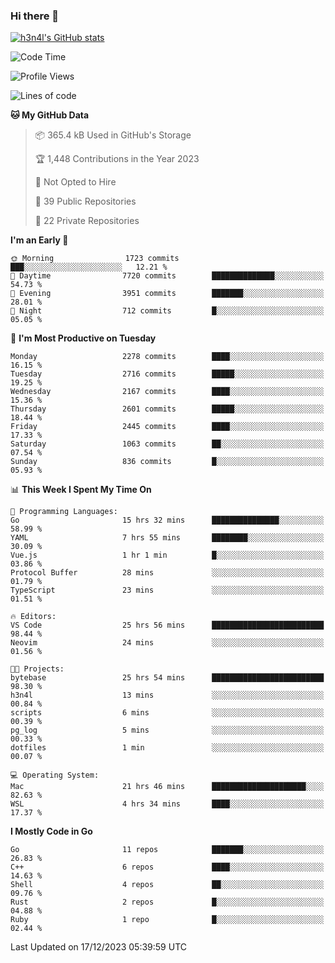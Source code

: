 ### Hi there 👋

[![h3n4l's GitHub stats](https://github-readme-stats.vercel.app/api?username=h3n4l&count_private=true&show_icons=true&theme=radical)](https://github.com/h3n4l/github-readme-stats)

<!--START_SECTION:waka-->
![Code Time](http://img.shields.io/badge/Code%20Time-1%2C792%20hrs%2040%20mins-blue)

![Profile Views](http://img.shields.io/badge/Profile%20Views-0-blue)

![Lines of code](https://img.shields.io/badge/From%20Hello%20World%20I%27ve%20Written-3.7%20million%20lines%20of%20code-blue)

**🐱 My GitHub Data** 

> 📦 365.4 kB Used in GitHub's Storage 
 > 
> 🏆 1,448 Contributions in the Year 2023
 > 
> 🚫 Not Opted to Hire
 > 
> 📜 39 Public Repositories 
 > 
> 🔑 22 Private Repositories 
 > 
**I'm an Early 🐤** 

```text
🌞 Morning                1723 commits        ███░░░░░░░░░░░░░░░░░░░░░░   12.21 % 
🌆 Daytime                7720 commits        ██████████████░░░░░░░░░░░   54.73 % 
🌃 Evening                3951 commits        ███████░░░░░░░░░░░░░░░░░░   28.01 % 
🌙 Night                  712 commits         █░░░░░░░░░░░░░░░░░░░░░░░░   05.05 % 
```
📅 **I'm Most Productive on Tuesday** 

```text
Monday                   2278 commits        ████░░░░░░░░░░░░░░░░░░░░░   16.15 % 
Tuesday                  2716 commits        █████░░░░░░░░░░░░░░░░░░░░   19.25 % 
Wednesday                2167 commits        ████░░░░░░░░░░░░░░░░░░░░░   15.36 % 
Thursday                 2601 commits        █████░░░░░░░░░░░░░░░░░░░░   18.44 % 
Friday                   2445 commits        ████░░░░░░░░░░░░░░░░░░░░░   17.33 % 
Saturday                 1063 commits        ██░░░░░░░░░░░░░░░░░░░░░░░   07.54 % 
Sunday                   836 commits         █░░░░░░░░░░░░░░░░░░░░░░░░   05.93 % 
```


📊 **This Week I Spent My Time On** 

```text
💬 Programming Languages: 
Go                       15 hrs 32 mins      ███████████████░░░░░░░░░░   58.99 % 
YAML                     7 hrs 55 mins       ████████░░░░░░░░░░░░░░░░░   30.09 % 
Vue.js                   1 hr 1 min          █░░░░░░░░░░░░░░░░░░░░░░░░   03.86 % 
Protocol Buffer          28 mins             ░░░░░░░░░░░░░░░░░░░░░░░░░   01.79 % 
TypeScript               23 mins             ░░░░░░░░░░░░░░░░░░░░░░░░░   01.51 % 

🔥 Editors: 
VS Code                  25 hrs 56 mins      █████████████████████████   98.44 % 
Neovim                   24 mins             ░░░░░░░░░░░░░░░░░░░░░░░░░   01.56 % 

🐱‍💻 Projects: 
bytebase                 25 hrs 54 mins      █████████████████████████   98.30 % 
h3n4l                    13 mins             ░░░░░░░░░░░░░░░░░░░░░░░░░   00.84 % 
scripts                  6 mins              ░░░░░░░░░░░░░░░░░░░░░░░░░   00.39 % 
pg_log                   5 mins              ░░░░░░░░░░░░░░░░░░░░░░░░░   00.33 % 
dotfiles                 1 min               ░░░░░░░░░░░░░░░░░░░░░░░░░   00.07 % 

💻 Operating System: 
Mac                      21 hrs 46 mins      █████████████████████░░░░   82.63 % 
WSL                      4 hrs 34 mins       ████░░░░░░░░░░░░░░░░░░░░░   17.37 % 
```

**I Mostly Code in Go** 

```text
Go                       11 repos            ███████░░░░░░░░░░░░░░░░░░   26.83 % 
C++                      6 repos             ████░░░░░░░░░░░░░░░░░░░░░   14.63 % 
Shell                    4 repos             ██░░░░░░░░░░░░░░░░░░░░░░░   09.76 % 
Rust                     2 repos             █░░░░░░░░░░░░░░░░░░░░░░░░   04.88 % 
Ruby                     1 repo              █░░░░░░░░░░░░░░░░░░░░░░░░   02.44 % 
```




 Last Updated on 17/12/2023 05:39:59 UTC
<!--END_SECTION:waka-->

